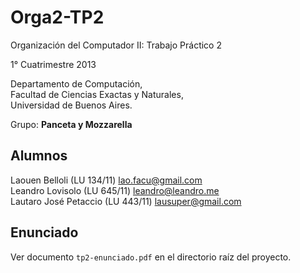 Orga2-TP2
=========

Organización del Computador II: Trabajo Práctico 2

1° Cuatrimestre 2013

Departamento de Computación,  
Facultad de Ciencias Exactas y Naturales,  
Universidad de Buenos Aires.

Grupo: **Panceta y Mozzarella**

Alumnos
-------

Laouen Belloli (LU 134/11) [lao.facu@gmail.com](mailto:lao.facu@gmail.com)  
Leandro Lovisolo (LU 645/11) [leandro@leandro.me](mailto:leandro@leandro.me)  
Lautaro José Petaccio  (LU 443/11) [lausuper@gmail.com](mailto:lausuper@gmail.com)

Enunciado
---------

Ver documento `tp2-enunciado.pdf` en el directorio raíz del proyecto.

